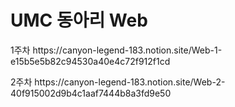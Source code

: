 <h1> UMC 동아리 Web </h1>
<p> 1주차 https://canyon-legend-183.notion.site/Web-1-e15b5e5b82c94530a40e4c72f912f1cd </p>
<p> 2주차 https://canyon-legend-183.notion.site/Web-2-40f915002d9b4c1aaf7444b8a3fd9e50 </p>
